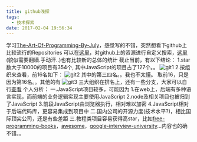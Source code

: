 ```yaml
---
title: github浅探
tags:
  - 技术探索
date: 2017-02-04 19:56:34
---
```


学习[The-Art-Of-Programming-By-July](https://github.com/julycoding/The-Art-Of-Programming-By-July)，感觉写的不错，突然想看下github上比较流行的Repositories
可以在[这里](https://github.com/search/advanced?l=&q=stars%3A%3E10000&ref=advsearch&type=Repositories&utf8=%E2%9C%93)，对github上的资源进行自定义搜索，[这里](http://githubstats.lip.is/repositories/)(貌似需要翻墙.手动汗..)也有比较新的总体的统计
截止当前，有以下结论：
1.star数大于10000的项目有354个, 其中JavaScript的项目占了127个。。
![git1](http://dahui1990.com/wp-content/uploads/2017/02/git1-1024x629.jpg)
2.按组织来查看，前16名如下：
![git2](http://dahui1990.com/wp-content/uploads/2017/02/git2-1024x726.jpg)
其中的第三四名。。我也不太懂。
取前16，只是因为第16名。。其他的有
![git3](http://dahui1990.com/wp-content/uploads/2017/02/git3-1024x97.jpg)
三大组织在排名上，还有一些分支，大家可以自行[查看](http://githubstats.lip.is/organizations/?limit=1024)
个人分析：
一.JavaScript项目较多，可能因为
1.在web上，后端有多种语言实现，而前端的业务逻辑实现主要使用JavaScript
2.node及相关项目也被归到了JavaScript
3.前段JavaScript由浏览器执行，相对难以加密
4.JavaScript相对于后端代码库，更容易集成到项目中
二.国内公司的开源力度(技术水平?)，相比国际顶尖公司，还是有些差距
三.教程类项目容易获得高star，比如[free-programming-books](https://github.com/vhf/free-programming-books)，[awesome](https://github.com/sindresorhus/awesome)，[google-interview-university](https://github.com/jwasham/google-interview-university)...内容也的确不错。。